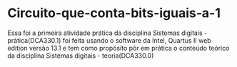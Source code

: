 # Circuito-que-conta-bits-iguais-a-1
Essa foi a primeira atividade prática da disciplina Sistemas digitais - prática(DCA330.1) foi feita usando o software da Intel, Quartus II web edition versão 13.1 e tem como propósito pôr em prática o conteúdo teórico da disciplina Sistemas digitais - teoria(DCA330.0)
